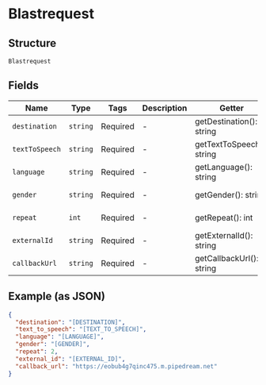 
# Blastrequest

## Structure

`Blastrequest`

## Fields

| Name | Type | Tags | Description | Getter | Setter |
|  --- | --- | --- | --- | --- | --- |
| `destination` | `string` | Required | - | getDestination(): string | setDestination(string destination): void |
| `textToSpeech` | `string` | Required | - | getTextToSpeech(): string | setTextToSpeech(string textToSpeech): void |
| `language` | `string` | Required | - | getLanguage(): string | setLanguage(string language): void |
| `gender` | `string` | Required | - | getGender(): string | setGender(string gender): void |
| `repeat` | `int` | Required | - | getRepeat(): int | setRepeat(int repeat): void |
| `externalId` | `string` | Required | - | getExternalId(): string | setExternalId(string externalId): void |
| `callbackUrl` | `string` | Required | - | getCallbackUrl(): string | setCallbackUrl(string callbackUrl): void |

## Example (as JSON)

```json
{
  "destination": "[DESTINATION]",
  "text_to_speech": "[TEXT_TO_SPEECH]",
  "language": "[LANGUAGE]",
  "gender": "[GENDER]",
  "repeat": 2,
  "external_id": "[EXTERNAL_ID]",
  "callback_url": "https://eobub4g7qinc475.m.pipedream.net"
}
```

